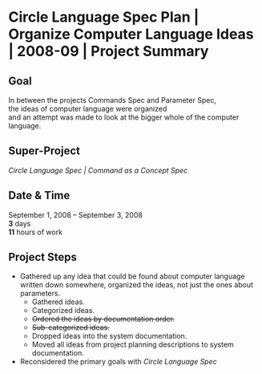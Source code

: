 ﻿Circle Language Spec Plan | Organize Computer Language Ideas | 2008-09 | Project Summary
========================================================================================


Goal
----

In between the projects Commands Spec and Parameter Spec,  
the ideas of computer language were organized   
and an attempt was made to look at the bigger whole of the computer language.


Super-Project
-------------

*Circle Language Spec | Command as a Concept Spec*


Date & Time
-----------

September 1, 2008 – September 3, 2008  
__3__ days  
__11__ hours of work


Project Steps
-------------

- Gathered up any idea that could be found about computer language written down somewhere, organized the ideas, not just the ones about parameters.
    - Gathered ideas.
    - Categorized ideas.
    - ~~Ordered the ideas by documentation order.~~
    - ~~Sub-categorized ideas.~~
    - Dropped ideas into the system documentation.
    - Moved all ideas from project planning descriptions to system documentation.
- Reconsidered the primary goals with *Circle Language Spec*